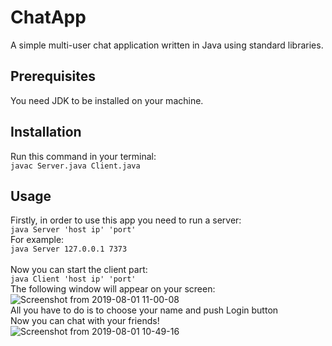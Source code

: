 # ChatApp
A simple multi-user chat application written in Java using standard libraries.
## Prerequisites
You need JDK to be installed on your machine.
## Installation
Run this command in your terminal:</br>
`javac Server.java Client.java`
## Usage
Firstly, in order to use this app you need to run a server:</br>
`java Server 'host ip' 'port'`</br>
For example:</br>
`java Server 127.0.0.1 7373`</br></br>
Now you can start the client part:</br>
`java Client 'host ip' 'port'`</br>
The following window will appear on your screen:</br>
![Screenshot from 2019-08-01 11-00-08](https://user-images.githubusercontent.com/39864247/62277548-0a50e300-b44f-11e9-8fcb-d322d0939733.png)</br>
All you have to do is to choose your name and push Login button</br>
Now you can chat with your friends!</br>
![Screenshot from 2019-08-01 10-49-16](https://user-images.githubusercontent.com/39864247/62277780-82b7a400-b44f-11e9-9f0b-bfe39d40b8d0.png)
